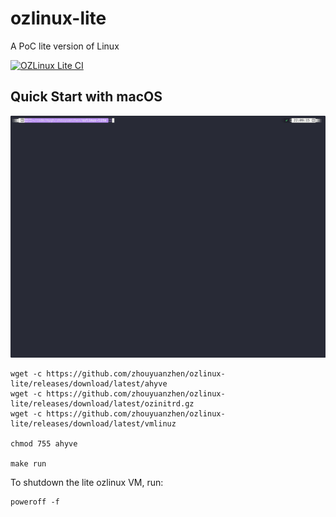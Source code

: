 # ozlinux-lite
A PoC lite version of Linux

[![OZLinux Lite CI](https://github.com/zhouyuanzhen/ozlinux-lite/actions/workflows/makefile.yml/badge.svg)](https://github.com/zhouyuanzhen/ozlinux-lite/actions/workflows/makefile.yml)

## Quick Start with macOS

![demo](./demo.gif)

```shell
wget -c https://github.com/zhouyuanzhen/ozlinux-lite/releases/download/latest/ahyve
wget -c https://github.com/zhouyuanzhen/ozlinux-lite/releases/download/latest/ozinitrd.gz
wget -c https://github.com/zhouyuanzhen/ozlinux-lite/releases/download/latest/vmlinuz

chmod 755 ahyve

make run
```

To shutdown the lite ozlinux VM, run:

```shell
poweroff -f
```
